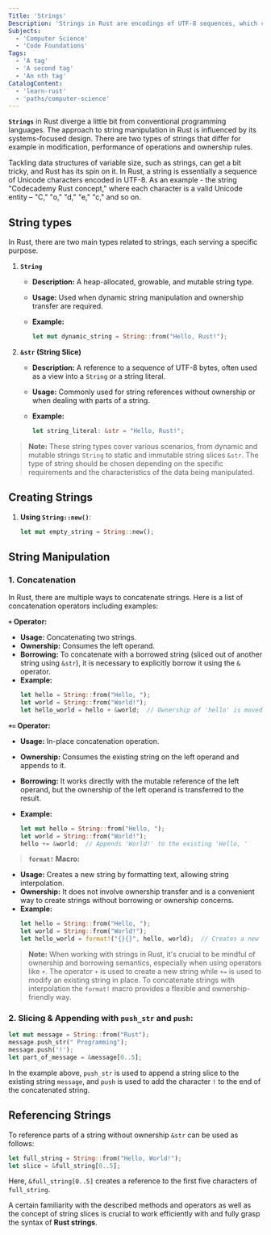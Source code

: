 ```yaml
---
Title: 'Strings'
Description: 'Strings in Rust are encodings of UTF-8 sequences, which can be created, manipulated and referenced.'
Subjects:
  - 'Computer Science'
  - 'Code Foundations'
Tags:
  - 'A tag'
  - 'A second tag'
  - 'An nth tag'
CatalogContent:
  - 'learn-rust'
  - 'paths/computer-science'
---
```


**`Strings`** in Rust diverge a little bit from conventional programming languages. The approach to string manipulation
in Rust is influenced by its systems-focused design. There are two types of strings that differ for example in modification, performance of operations and ownership rules.

Tackling data structures of variable size, such as strings, can get a bit tricky, and Rust has its spin on it. In Rust,
a string is essentially a sequence of Unicode characters encoded in UTF-8. As an example - the string "Codecademy Rust
concept," where each character is a valid Unicode entity – "C," "o," "d," "e," "c," and so on.

## String types

In Rust, there are two main types related to strings, each serving a specific purpose.

1. **`String`**

   - **Description:** A heap-allocated, growable, and mutable string type.
   - **Usage:** Used when dynamic string manipulation and ownership transfer are required.
   - **Example:**

     ```rust
     let mut dynamic_string = String::from("Hello, Rust!");
     ```

2. **`&str` (String Slice)**

   - **Description:** A reference to a sequence of UTF-8 bytes, often used as a view into a `String` or a string
     literal.
   - **Usage:** Commonly used for string references without ownership or when dealing with parts of a string.
   - **Example:**

     ```rust
     let string_literal: &str = "Hello, Rust!";
     ```

> **Note:** These string types cover various scenarios, from dynamic and mutable strings `String` to static and immutable string slices `&str`. The type of string should be chosen depending on the specific requirements and the characteristics of the data being manipulated.

## Creating Strings

1. **Using `String::new()`**:

   ```rust
   let mut empty_string = String::new();

## String Manipulation

### 1. Concatenation

  In Rust, there are multiple ways to concatenate strings. Here is a list of concatenation operators including examples:

   **`+` Operator:**

   - **Usage:** Concatenating two strings.
   - **Ownership:** Consumes the left operand.
   - **Borrowing:** To concatenate with a borrowed string (sliced out of another string using `&str`), it is necessary to explicitly borrow it using the `&` operator.
   - **Example:**
     ```rust
     let hello = String::from("Hello, ");
     let world = String::from("World!");
     let hello_world = hello + &world;  // Ownership of 'hello' is moved, 'world' is borrowed
     ```

   **`+=` Operator:**

   - **Usage:** In-place concatenation operation.
   - **Ownership:** Consumes the existing string on the left operand and appends to it.
   - **Borrowing:** It works directly with the mutable reference of the left operand, but the ownership of the left operand is transferred to the result.
   - **Example:**

     ```rust
     let mut hello = String::from("Hello, ");
     let world = String::from("World!");
     hello += &world;  // Appends 'World!' to the existing 'Hello, '
     ```

   > **`format!` Macro:**
   - **Usage:** Creates a new string by formatting text, allowing string interpolation.
   - **Ownership:** It does not involve ownership transfer and is a convenient way to create strings without borrowing
     or ownership concerns.
   - **Example:**
     ```rust
     let hello = String::from("Hello, ");
     let world = String::from("World!");
     let hello_world = format!("{}{}", hello, world);  // Creates a new string without ownership issues
     ```
   > **Note:** When working with strings in Rust, it's crucial to be mindful of ownership and borrowing semantics, especially when using operators like `+`. The operator `+` is used to create a new string while `+=` is used to modify an existing string in place. To concatenate strings with interpolation the `format!` macro provides a flexible and ownership-friendly way.

### 2. Slicing & Appending with `push_str` and `push`:

   ```rust
   let mut message = String::from("Rust");
   message.push_str(" Programming");
   message.push('!');
   let part_of_message = &message[0..5];
   ```

   In the example above, `push_str` is used to append a string slice to the existing string `message`, and `push` is used to add the character `!` to the end of the concatenated string.

## Referencing Strings

To reference parts of a string without ownership `&str` can be used as follows:

```rust
let full_string = String::from("Hello, World!");
let slice = &full_string[0..5];
```

Here, `&full_string[0..5]` creates a reference to the first five characters of `full_string`.

A certain familiarity with the described methods and operators as well as the concept of string slices is crucial to
work efficiently with and fully grasp the syntax of **Rust strings**.
